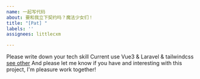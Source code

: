 ```yaml
---
name: 一起写代码
about: 要和我立下契约吗？魔法少女们！
title: "[Pat] "
labels: ''
assignees: littlecxm

---
```


Please write down your tech skill
Current use Vue3 & Laravel & tailwindcss [see other](https://map.bemanicn.com/about)
And please let me know if you have and interesting with this project, I'm pleasure work together!

